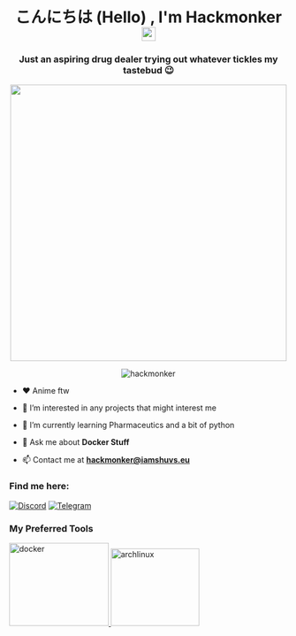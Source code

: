 <h1 align="center"> こんにちは (Hello) , I'm Hackmonker <img src="https://media.giphy.com/media/hvRJCLFzcasrR4ia7z/giphy.gif" width="25px"></h1>
<h3 align="center">Just an aspiring drug dealer trying out whatever tickles my tastebud 😉</h3>
<p align='center'>
  <a href="#"><img src="https://github-readme-stats.vercel.app/api?username=hackmonker&show_icons=true&theme=gotham" width="500"></a>
</p>
<p align="center"> <img src="https://komarev.com/ghpvc/?username=hackmonker&label=Profile%20views&color=0e75b6&style=flat" alt="hackmonker" /> </p>

- ❤️ Anime ftw

- 👀 I’m interested in any projects that might interest me

- 🌱 I’m currently learning Pharmaceutics and a bit of python

- 💬 Ask me about **Docker Stuff**

- 📫 Contact me at **hackmonker@iamshuvs.eu**

<p align="left">
<h3 align="left">Find me here:</h3> 
<a href="https://discord.gg/yBDm2VPeED"><img src="https://img.shields.io/static/v1?logo=discord&label=&message=Discord&color=36393f&style=flat-square" alt="Discord"></a> <a href="https://t.me/nice_guyasshole"><img src="https://img.shields.io/static/v1?logo=telegram&label=&message=Telegram&color=292f35&style=flat-square" alt="Telegram"></a>
</p>

<p align="left">
<h3 align="left">My Preferred Tools</h3>
<p align="left"> <a href="https://www.docker.com/" target="_blank"> <img src="https://www.aldakur.net/wp-content/uploads/2017/03/docker-logo.png" alt="docker" width="180" height="150"/> </a> <a href="https://archlinux.org/" target="_blank"> <img src="https://i.imgur.com/9hAigIA.png" alt="archlinux" width="160" height="140"/> </a> </p>
<!---
hackmonker/hackmonker is a ✨ special ✨ repository because its `README.md` (this file) appears on your GitHub profile.
You can click the Preview link to take a look at your changes.
--->

